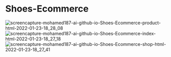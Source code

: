 # Shoes-Ecommerce
![screencapture-mohamed187-ai-github-io-Shoes-Ecommerce-product-html-2022-01-23-18_28_08](https://user-images.githubusercontent.com/57568156/150688098-28b74bd7-ebe4-4469-b933-b47f2119d1ea.png)
![screencapture-mohamed187-ai-github-io-Shoes-Ecommerce-index-html-2022-01-23-18_27_18](https://user-images.githubusercontent.com/57568156/150688100-03084dfc-32b2-488c-bd09-72c40766f0fe.png)
![screencapture-mohamed187-ai-github-io-Shoes-Ecommerce-shop-html-2022-01-23-18_27_41](https://user-images.githubusercontent.com/57568156/150688109-bf100b13-8642-4c9a-b760-530fb98bd6ae.png)



